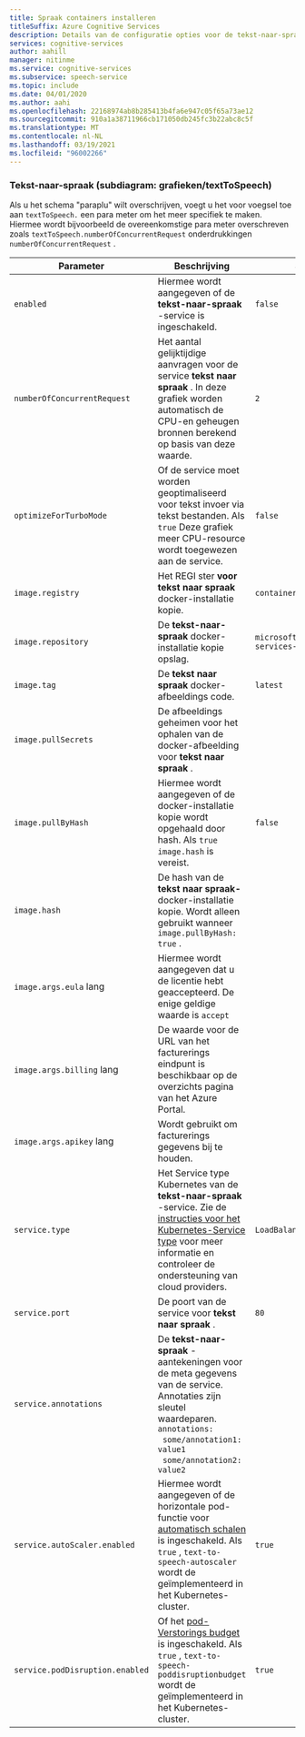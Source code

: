 ```yaml
---
title: Spraak containers installeren
titleSuffix: Azure Cognitive Services
description: Details van de configuratie opties voor de tekst-naar-spraak helm-grafiek.
services: cognitive-services
author: aahill
manager: nitinme
ms.service: cognitive-services
ms.subservice: speech-service
ms.topic: include
ms.date: 04/01/2020
ms.author: aahi
ms.openlocfilehash: 22168974ab8b285413b4fa6e947c05f65a73ae12
ms.sourcegitcommit: 910a1a38711966cb171050db245fc3b22abc8c5f
ms.translationtype: MT
ms.contentlocale: nl-NL
ms.lasthandoff: 03/19/2021
ms.locfileid: "96002266"
---
```

### <a name="text-to-speech-sub-chart-chartstexttospeech"></a>Tekst-naar-spraak (subdiagram: grafieken/textToSpeech)

Als u het schema "paraplu" wilt overschrijven, voegt u het voor voegsel toe aan `textToSpeech.` een para meter om het meer specifiek te maken. Hiermee wordt bijvoorbeeld de overeenkomstige para meter overschreven zoals `textToSpeech.numberOfConcurrentRequest` onderdrukkingen `numberOfConcurrentRequest` .

|Parameter|Beschrijving|Standaard|
| -- | -- | -- |
| `enabled` | Hiermee wordt aangegeven of de **tekst-naar-spraak** -service is ingeschakeld. | `false` |
| `numberOfConcurrentRequest` | Het aantal gelijktijdige aanvragen voor de service **tekst naar spraak** . In deze grafiek worden automatisch de CPU-en geheugen bronnen berekend op basis van deze waarde. | `2` |
| `optimizeForTurboMode`| Of de service moet worden geoptimaliseerd voor tekst invoer via tekst bestanden. Als `true` Deze grafiek meer CPU-resource wordt toegewezen aan de service. | `false` |
| `image.registry`| Het REGI ster **voor tekst naar spraak** docker-installatie kopie. | `containerpreview.azurecr.io` |
| `image.repository` | De **tekst-naar-spraak** docker-installatie kopie opslag. | `microsoft/cognitive-services-text-to-speech` |
| `image.tag` | De **tekst naar spraak** docker-afbeeldings code. | `latest` |
| `image.pullSecrets` | De afbeeldings geheimen voor het ophalen van de docker-afbeelding voor **tekst naar spraak** . | |
| `image.pullByHash`| Hiermee wordt aangegeven of de docker-installatie kopie wordt opgehaald door hash. Als `true` `image.hash` is vereist. | `false` |
| `image.hash`| De hash van de **tekst naar spraak-** docker-installatie kopie. Wordt alleen gebruikt wanneer `image.pullByHash: true` .  | |
| `image.args.eula` lang | Hiermee wordt aangegeven dat u de licentie hebt geaccepteerd. De enige geldige waarde is `accept` | |
| `image.args.billing` lang | De waarde voor de URL van het facturerings eindpunt is beschikbaar op de overzichts pagina van het Azure Portal. | |
| `image.args.apikey` lang | Wordt gebruikt om facturerings gegevens bij te houden. ||
| `service.type` | Het Service type Kubernetes van de **tekst-naar-spraak** -service. Zie de [instructies voor het Kubernetes-Service type](https://kubernetes.io/docs/concepts/services-networking/service/) voor meer informatie en controleer de ondersteuning van cloud providers. | `LoadBalancer` |
| `service.port`|  De poort van de service voor **tekst naar spraak** . | `80` |
| `service.annotations` | De **tekst-naar-spraak** -aantekeningen voor de meta gegevens van de service. Annotaties zijn sleutel waardeparen. <br>`annotations:`<br>&nbsp;&nbsp;`some/annotation1: value1`<br>&nbsp;&nbsp;`some/annotation2: value2` | |
| `service.autoScaler.enabled` | Hiermee wordt aangegeven of de horizontale pod-functie voor [automatisch schalen](https://kubernetes.io/docs/tasks/run-application/horizontal-pod-autoscale/) is ingeschakeld. Als `true` , `text-to-speech-autoscaler` wordt de geïmplementeerd in het Kubernetes-cluster. | `true` |
| `service.podDisruption.enabled` | Of het [pod-Verstorings budget](https://kubernetes.io/docs/concepts/workloads/pods/disruptions/) is ingeschakeld. Als `true` , `text-to-speech-poddisruptionbudget` wordt de geïmplementeerd in het Kubernetes-cluster. | `true` |